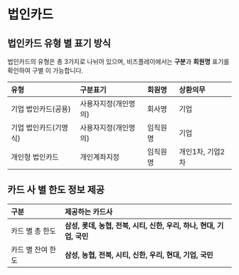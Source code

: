 # 법인카드

## 법인카드 유형 별 표기 방식

법인카드의 유형은 총 3가지로 나뉘어 있으며, 비즈플레이에서는 **구분**과 **회원명** 표기를 확인하여 구별 이 가능합니다.

| 유형 | 구분표기 | 회원명 | 상환의무 |
| :--- | :--- | :--- | :--- |
| 기업 법인카드\(공용\) | 사용자지정\(개인명의\) | 회사명 | 기업 |
| 기업 법인카드\(기명식\) | 사용자지정\(개인명의\) | 임직원명 | 기업 |
| 개인형 법인카드 | 개인계좌지정 | 임직원명 | 개인1차, 기업2차 |

## 카드 사 별 한도 정보 제공

| 구분 | 제공하는 카드사 |
| :--- | :--- |
| 카드 별 총 한도 | **삼성, 롯데, 농협, 전북, 시티, 신한, 우리, 하나, 현대, 기업, 국민** |
| 카드 별 잔여 한도 | **삼성, 농협, 전북, 시티, 신한, 우리, 현대, 기업, 국민** |



